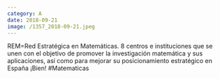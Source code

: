 ```yaml
--- 
category: A 
date: 2018-09-21 
image: /1357_2018-09-21.jpeg 
--- 
```


REM=Red Estratégica en Matemáticas. 8 centros e instituciones que se unen con el objetivo de promover la investigación matemática y sus aplicaciones, así como para mejorar su posicionamiento estratégico en España ¡Bien! #Matematicas